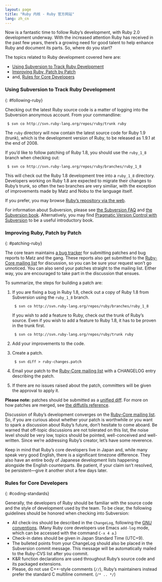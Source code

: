 ```yaml
---
layout: page
title: "Ruby 内核 - Ruby 官方网站"
lang: zh_cn
---
```


Now is a fantastic time to follow Ruby’s development, with Ruby 2.0
development underway. With the increased attention Ruby has received in
the past few years, there’s a growing need for good talent to help
enhance Ruby and document its parts. So, where do you start?

The topics related to Ruby development covered here are:

* [Using Subversion to Track Ruby Development](#following-ruby)
* [Improving Ruby, Patch by Patch](#patching-ruby)
* and, [Rules for Core Developers](#coding-standards)

### Using Subversion to Track Ruby Development
{: #following-ruby}

Checking out the latest Ruby source code is a matter of logging into the
Subversion anonymous account. From your commandline:


     $ svn co http://svn.ruby-lang.org/repos/ruby/trunk ruby

The `ruby` directory will now contain the latest source code for Ruby
1.9 (trunk), which is the development version of Ruby, to be released as
1.9.1 at the end of 2008.

If you’d like to follow patching of Ruby 1.8, you should use the
`ruby_1_8` branch when checking out:


     $ svn co http://svn.ruby-lang.org/repos/ruby/branches/ruby_1_8

This will check out the Ruby 1.8 development tree into a `ruby_1_8`
directory. Developers working on Ruby 1.8 are expected to migrate their
changes to Ruby’s trunk, so often the two branches are very similiar,
with the exception of improvements made by Matz and Nobu to the language
itself.

If you prefer, you may browse [Ruby’s repository via the web][1].

For information about Subversion, please see [the Subversion FAQ][2] and
[the Subversion book][3]. Alternatively, you may find [Pragmatic Version
Control with Subversion][4] to be a useful introductory book.

### Improving Ruby, Patch by Patch
{: #patching-ruby}

The core team maintains [a bug tracker][5] for submitting patches and
bug reports to Matz and the gang. These reports also get submitted to
the [Ruby-Core mailing list](/en/community/mailing-lists/) for
discussion, so you can be sure your request won’t go unnoticed. You can
also send your patches straight to the mailing list. Either way, you are
encouraged to take part in the discussion that ensues.

To summarize, the steps for building a patch are:

1.  If you are fixing a bug in Ruby 1.8, check out a copy of Ruby 1.8
    from Subversion using the `ruby_1_8` branch.

         $ svn co http://svn.ruby-lang.org/repos/ruby/branches/ruby_1_8

    If you wish to add a feature to Ruby, check out the trunk of Ruby’s
    source. Even if you wish to add a feature to Ruby 1.8, it has to be
    proven in the trunk first.

         $ svn co http://svn.ruby-lang.org/repos/ruby/trunk ruby

2.  Add your improvements to the code.
3.  Create a patch.

         $ svn diff > ruby-changes.patch

4.  Email your patch to the [Ruby-Core mailing
    list](/en/community/mailing-lists/) with a CHANGELOG entry
    describing the patch.
5.  If there are no issues raised about the patch, committers will be
    given the approval to apply it.

**Please note:** patches should be submitted as a [unified diff][6]. For
more on how patches are merged, see [the diffutils reference][7].

Discussion of Ruby’s development converges on the [Ruby-Core mailing
list](/en/community/mailing-lists/). So, if you are curious
about whether your patch is worthwhile or you want to spark a discussion
about Ruby’s future, don’t hesitate to come aboard. Be warned that
off-topic discussions are not tolerated on this list, the noise level
should be very low, topics should be pointed, well-conceived and
well-written. Since we’re addressing Ruby’s creator, let’s have some
reverence.

Keep in mind that Ruby’s core developers live in Japan and, while many
speak very good English, there is a significant timezone difference.
They also have an entire body of Japanese development lists happening
alongside the English counterparts. Be patient, if your claim isn’t
resolved, be persistent—give it another shot a few days later.

### Rules for Core Developers
{: #coding-standards}

Generally, the developers of Ruby should be familiar with the source
code and the style of development used by the team. To be clear, the
following guidelines should be honored when checking into Subversion:

* All check-ins should be described in the `ChangeLog`, following the
  [GNU conventions][8]. (Many Ruby core developers use Emacs `add-log`
  mode, which can be accessed with the command `C-x 4 a`.)
* Check-in dates should be given in Japan Standard Time (UTC+9).
* The bulleted points from your ChangeLog should also be placed in the
  Subversion commit message. This message will be automatically mailed
  to the Ruby-CVS list after you commit.
* K&amp;R function declarations are used throughout Ruby’s source code
  and its packaged extensions.
* Please, do not use C++-style comments (`//`), Ruby’s maintainers
  instead prefer the standard C multiline comment. (`/* .. */`)



[1]: http://svn.ruby-lang.org/cgi-bin/viewvc.cgi/
[2]: http://subversion.tigris.org/faq.html
[3]: http://svnbook.org
[4]: http://www.pragmaticprogrammer.com/titles/svn/
[5]: http://redmine.ruby-lang.org/
[6]: http://www.gnu.org/software/diffutils/manual/html_node/Unified-Format.html
[7]: http://www.gnu.org/software/diffutils/manual/html_node/Merging-with-patch.html#Merging%20with%20patch
[8]: http://www.gnu.org/prep/standards/standards.html#Change-Logs

